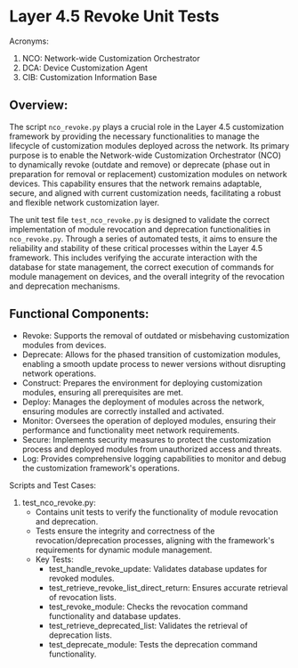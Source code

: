 # Layer 4.5 Revoke Unit Tests

Acronyms:
1) NCO: Network-wide Customization Orchestrator
2) DCA: Device Customization Agent
3) CIB: Customization Information Base

## Overview:
The script `nco_revoke.py` plays a crucial role in the Layer 4.5 customization framework by providing
the necessary functionalities to manage the lifecycle of customization modules deployed across the network.
Its primary purpose is to enable the Network-wide Customization Orchestrator (NCO) to dynamically revoke
(outdate and remove) or deprecate (phase out in preparation for removal or replacement) customization modules
on network devices. This capability ensures that the network remains adaptable, secure, and aligned with
current customization needs, facilitating a robust and flexible network customization layer.

The unit test file `test_nco_revoke.py` is designed to validate the correct implementation of module revocation
and deprecation functionalities in `nco_revoke.py`. Through a series of automated tests, it aims to ensure
the reliability and stability of these critical processes within the Layer 4.5 framework. This includes verifying
the accurate interaction with the database for state management, the correct execution of commands for module
management on devices, and the overall integrity of the revocation and deprecation mechanisms.

## Functional Components:
- Revoke: Supports the removal of outdated or misbehaving customization modules from devices.
- Deprecate: Allows for the phased transition of customization modules, enabling a smooth update process to newer versions without disrupting network operations.
- Construct: Prepares the environment for deploying customization modules, ensuring all prerequisites are met.
- Deploy: Manages the deployment of modules across the network, ensuring modules are correctly installed and activated.
- Monitor: Oversees the operation of deployed modules, ensuring their performance and functionality meet network requirements.
- Secure: Implements security measures to protect the customization process and deployed modules from unauthorized access and threats.
- Log: Provides comprehensive logging capabilities to monitor and debug the customization framework's operations.


Scripts and Test Cases:

1. test_nco_revoke.py:
    - Contains unit tests to verify the functionality of module revocation and deprecation.
    - Tests ensure the integrity and correctness of the revocation/deprecation processes,
      aligning with the framework's requirements for dynamic module management.
    - Key Tests:
        - test_handle_revoke_update: Validates database updates for revoked modules.
        - test_retrieve_revoke_list_direct_return: Ensures accurate retrieval of revocation lists.
        - test_revoke_module: Checks the revocation command functionality and database updates.
        - test_retrieve_deprecated_list: Validates the retrieval of deprecation lists.
        - test_deprecate_module: Tests the deprecation command functionality.




